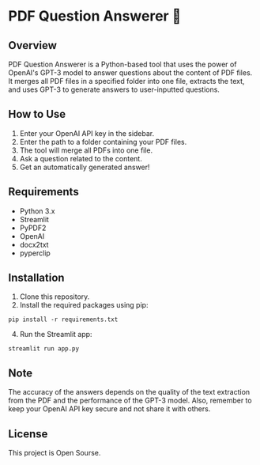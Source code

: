 # PDF Question Answerer 📄

## Overview
PDF Question Answerer is a Python-based tool that uses the power of OpenAI's GPT-3 model to answer questions about the content of PDF files. It merges all PDF files in a specified folder into one file, extracts the text, and uses GPT-3 to generate answers to user-inputted questions.

## How to Use
1. Enter your OpenAI API key in the sidebar.
2. Enter the path to a folder containing your PDF files.
3. The tool will merge all PDFs into one file.
4. Ask a question related to the content.
5. Get an automatically generated answer!

## Requirements
- Python 3.x
- Streamlit
- PyPDF2
- OpenAI
- docx2txt
- pyperclip

## Installation
1. Clone this repository.
2. Install the required packages using pip:
```
pip install -r requirements.txt
```
4. Run the Streamlit app:
```
streamlit run app.py
```


## Note
The accuracy of the answers depends on the quality of the text extraction from the PDF and the performance of the GPT-3 model. Also, remember to keep your OpenAI API key secure and not share it with others.

## License
This project is Open Sourse.
